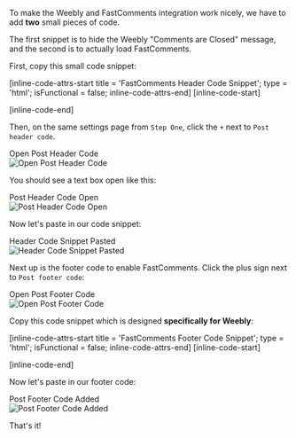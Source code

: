 To make the Weebly and FastComments integration work nicely, we have to add **two** small pieces of code.

The first snippet is to hide the Weebly "Comments are Closed" message, and the second is to actually load FastComments.

First, copy this small code snippet:

[inline-code-attrs-start title = 'FastComments Header Code Snippet'; type = 'html'; isFunctional = false; inline-code-attrs-end]
[inline-code-start]
<style>
    #comments {
        display: none;
    }
    #commentArea:not(.loaded) {
        display: none;
    }
    #commentArea.loaded {
        display: block !important;
    }
</style>
[inline-code-end]

Then, on the same settings page from `Step One`, click the `+` next to `Post header code`.

<div class="screenshot white-bg">
    <div class="title">Open Post Header Code</div>
    <img class="screenshot-image" src="/images/installation-guides/weebly-step-2-1-open-post-header-code.png" alt="Open Post Header Code" />
</div>

You should see a text box open like this:

<div class="screenshot white-bg">
    <div class="title">Post Header Code Open</div>
    <img class="screenshot-image" src="/images/installation-guides/weebly-step-2-2-post-header-code-open.png" alt="Post Header Code Open" />
</div>

Now let's paste in our code snippet:

<div class="screenshot white-bg">
    <div class="title">Header Code Snippet Pasted</div>
    <img class="screenshot-image" src="/images/installation-guides/weebly-step-2-3-post-header-code-added.png" alt="Header Code Snippet Pasted" />
</div>

Next up is the footer code to enable FastComments. Click the plus sign next to `Post footer code`:

<div class="screenshot white-bg">
    <div class="title">Open Post Footer Code</div>
    <img class="screenshot-image" src="/images/installation-guides/weebly-step-2-4-open-post-footer-code.png" alt="Open Post Footer Code" />
</div>

Copy this code snippet which is designed **specifically for Weebly**:

[inline-code-attrs-start title = 'FastComments Footer Code Snippet'; type = 'html'; isFunctional = false; inline-code-attrs-end]
[inline-code-start]
<script src="https://cdn.fastcomments.com/js/embed-v2.min.js"></script>
<div id="fastcomments-widget"></div>
<script>
    (function () {
        let loaded = false;
        let interval = null;
        function attemptLoad() {
            if (loaded) {
                clearInterval(interval);
                return;
            }
            const comments = document.getElementById('comments');
            if (comments) { // remove show comments button
                comments.remove();
            }
            const commentArea = document.getElementById('commentArea');
            if (!commentArea) {
                return;
            }
            commentArea.innerHTML = '';
            commentArea.classList.add('loaded');
            FastCommentsUI(commentArea, {
                tenantId: "demo",
                urlId: window.location.pathname
            });
            loaded = true;
            clearInterval(interval);
        }
        attemptLoad();
        interval = setInterval(attemptLoad, 300);
    })();
</script>
[inline-code-end]

Now let's paste in our footer code:

<div class="screenshot white-bg">
    <div class="title">Post Footer Code Added</div>
    <img class="screenshot-image" src="/images/installation-guides/weebly-step-2-5-post-footer-code-added.png" alt="Post Footer Code Added" />
</div>

That's it!
